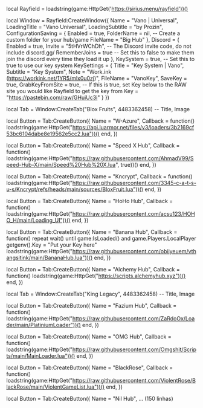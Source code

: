 local Rayfield = loadstring(game:HttpGet('https://sirius.menu/rayfield'))()


local Window = Rayfield:CreateWindow({
Name = "Vano | Universal",
LoadingTitle = "Vano Universal",
LoadingSubtitle = "by Prozin",
ConfigurationSaving = {
Enabled = true,
FolderName = nil, -- Create a custom folder for your hub/game
FileName = "Big Hub"
},
        Discord = {
        Enabled = true,
        Invite = "5tHVrWChDh", -- The Discord invite code, do not include discord.gg/
        RememberJoins = true -- Set this to false to make them join the discord every time they load it up
        },
KeySystem = true, -- Set this to true to use our key system
KeySettings = {
Title = "Key System | Vano",
Subtitle = "Key System",
Note = "Work.ink (https://workink.net/1YR5/mlx0u0zj)",
FileName = "VanoKey",
SaveKey = true,
GrabKeyFromSite = true, -- If this is true, set Key below to the RAW site you would like Rayfield to get the key from
Key = "https://pastebin.com/raw/GHuiUc3i"
}
})

local Tab = Window:CreateTab("Blox Fruits", 4483362458) -- Title, Image

local Button = Tab:CreateButton({
Name = "W-Azure",
Callback = function()
loadstring(game:HttpGet("https://api.luarmor.net/files/v3/loaders/3b2169cf53bc6104dabe8e19562e5cc2.lua"))()
end,
})

local Button = Tab:CreateButton({
Name = "Speed X Hub",
Callback = function()
loadstring(game:HttpGet("https://raw.githubusercontent.com/AhmadV99/Speed-Hub-X/main/Speed%20Hub%20X.lua", true))()
end,
})

local Button = Tab:CreateButton({
Name = "Kncrypt",
Callback = function()
loadstring(game:HttpGet("https://raw.githubusercontent.com/3345-c-a-t-s-u-s/Kncrypt/refs/heads/main/sources/BloxFruit.lua"))()
end,
})

local Button = Tab:CreateButton({
Name = "HoHo Hub",
Callback = function()
loadstring(game:HttpGet("https://raw.githubusercontent.com/acsu123/HOHO_H/main/Loading_UI"))()
end,
})

local Button = Tab:CreateButton({
Name = "Banana Hub",
Callback = function()
repeat wait() until game:IsLoaded() and game.Players.LocalPlayer 
getgenv().Key = "Put your Key here" 
loadstring(game:HttpGet("https://raw.githubusercontent.com/obiiyeuem/vthangsitink/main/BananaHub.lua"))()
end,
})

local Button = Tab:CreateButton({
Name = "Alchemy Hub",
Callback = function()
loadstring(game:HttpGet("https://scripts.alchemyhub.xyz"))()
end,
})

local Tab = Window:CreateTab("King Legacy", 4483362458) -- Title, Image

local Button = Tab:CreateButton({
Name = "Fazium Hub",
Callback = function()
loadstring(game:HttpGet("https://raw.githubusercontent.com/ZaRdoOx/Loader/main/PlatiniumLoader"))()
end,
})

local Button = Tab:CreateButton({
Name = "OMG Hub",
Callback = function()
loadstring(game:HttpGet("https://raw.githubusercontent.com/Omgshit/Scripts/main/MainLoader.lua"))()
end,
})

local Button = Tab:CreateButton({
Name = "BlackRose",
Callback = function()
loadstring(game:HttpGet("https://raw.githubusercontent.com/ViolentRose/BlackRose/main/ViolentGameList.lua"))()
end,
})

local Button = Tab:CreateButton({
Name = "Nil Hub",
... (150 linhas)
